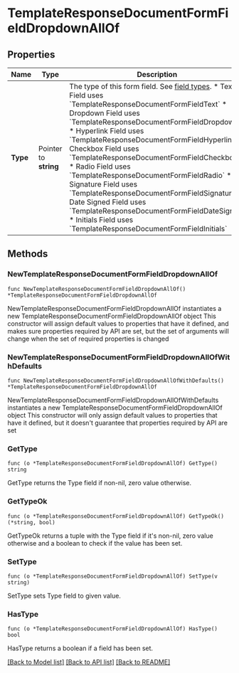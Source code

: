 # TemplateResponseDocumentFormFieldDropdownAllOf

## Properties

Name | Type | Description | Notes
------------ | ------------- | ------------- | -------------
**Type** | Pointer to **string** | The type of this form field. See [field types](/api/reference/constants/#field-types).  * Text Field uses &#x60;TemplateResponseDocumentFormFieldText&#x60; * Dropdown Field uses &#x60;TemplateResponseDocumentFormFieldDropdown&#x60; * Hyperlink Field uses &#x60;TemplateResponseDocumentFormFieldHyperlink&#x60; * Checkbox Field uses &#x60;TemplateResponseDocumentFormFieldCheckbox&#x60; * Radio Field uses &#x60;TemplateResponseDocumentFormFieldRadio&#x60; * Signature Field uses &#x60;TemplateResponseDocumentFormFieldSignature&#x60; * Date Signed Field uses &#x60;TemplateResponseDocumentFormFieldDateSigned&#x60; * Initials Field uses &#x60;TemplateResponseDocumentFormFieldInitials&#x60; | [optional] [default to "dropdown"]

## Methods

### NewTemplateResponseDocumentFormFieldDropdownAllOf

`func NewTemplateResponseDocumentFormFieldDropdownAllOf() *TemplateResponseDocumentFormFieldDropdownAllOf`

NewTemplateResponseDocumentFormFieldDropdownAllOf instantiates a new TemplateResponseDocumentFormFieldDropdownAllOf object
This constructor will assign default values to properties that have it defined,
and makes sure properties required by API are set, but the set of arguments
will change when the set of required properties is changed

### NewTemplateResponseDocumentFormFieldDropdownAllOfWithDefaults

`func NewTemplateResponseDocumentFormFieldDropdownAllOfWithDefaults() *TemplateResponseDocumentFormFieldDropdownAllOf`

NewTemplateResponseDocumentFormFieldDropdownAllOfWithDefaults instantiates a new TemplateResponseDocumentFormFieldDropdownAllOf object
This constructor will only assign default values to properties that have it defined,
but it doesn't guarantee that properties required by API are set

### GetType

`func (o *TemplateResponseDocumentFormFieldDropdownAllOf) GetType() string`

GetType returns the Type field if non-nil, zero value otherwise.

### GetTypeOk

`func (o *TemplateResponseDocumentFormFieldDropdownAllOf) GetTypeOk() (*string, bool)`

GetTypeOk returns a tuple with the Type field if it's non-nil, zero value otherwise
and a boolean to check if the value has been set.

### SetType

`func (o *TemplateResponseDocumentFormFieldDropdownAllOf) SetType(v string)`

SetType sets Type field to given value.

### HasType

`func (o *TemplateResponseDocumentFormFieldDropdownAllOf) HasType() bool`

HasType returns a boolean if a field has been set.


[[Back to Model list]](../README.md#documentation-for-models) [[Back to API list]](../README.md#documentation-for-api-endpoints) [[Back to README]](../README.md)


